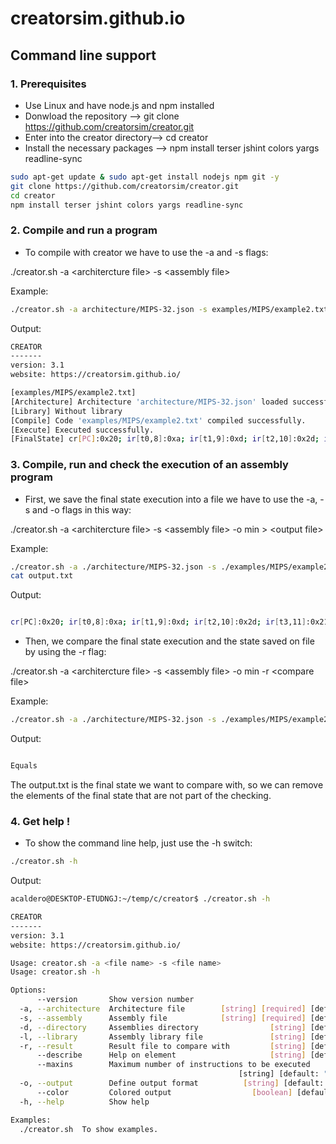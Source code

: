 # creatorsim.github.io


## Command line support

### 1. Prerequisites

 - Use Linux and have node.js and npm installed
 - Donwload the repository --> git clone https://github.com/creatorsim/creator.git
 - Enter into the creator directory--> cd creator
 - Install the necessary packages --> npm install terser jshint colors yargs readline-sync

```bash    
sudo apt-get update & sudo apt-get install nodejs npm git -y
git clone https://github.com/creatorsim/creator.git
cd creator
npm install terser jshint colors yargs readline-sync
```


### 2. Compile and run a program

* To compile with creator we have to use the -a and -s flags:

./creator.sh -a &lt;architercture file&gt; -s &lt;assembly file&gt;

Example:
```bash    
./creator.sh -a architecture/MIPS-32.json -s examples/MIPS/example2.txt
```

Output: 
```bash
CREATOR
-------
version: 3.1
website: https://creatorsim.github.io/

[examples/MIPS/example2.txt]
[Architecture] Architecture 'architecture/MIPS-32.json' loaded successfully.
[Library] Without library
[Compile] Code 'examples/MIPS/example2.txt' compiled successfully.
[Execute] Executed successfully.
[FinalState] cr[PC]:0x20; ir[t0,8]:0xa; ir[t1,9]:0xd; ir[t2,10]:0x2d; ir[t3,11]:0x21; ir[t4,12]:0x17; ir[t5,13]:0xc; ir[t6,14]:0x441; ir[t7,15]:0x53; keyboard[0x0]:''; display[0x0]:'';
```

### 3. Compile, run and check the execution of an assembly program
    
* First, we save the final state execution into a file we have to use the -a, -s and -o flags in this way:
    
./creator.sh -a &lt;architercture file&gt; -s &lt;assembly file&gt; -o min &gt; &lt;output file&gt;

Example:
```bash    
./creator.sh -a ./architecture/MIPS-32.json -s ./examples/MIPS/example2.txt -o min > output.txt
cat output.txt
```

Output: 
```bash

cr[PC]:0x20; ir[t0,8]:0xa; ir[t1,9]:0xd; ir[t2,10]:0x2d; ir[t3,11]:0x21; ir[t4,12]:0x17; ir[t5,13]:0xc; ir[t6,14]:0x441; ir[t7,15]:0x53; keyboard[0x0]:''; display[0x0]:'';

```

    
* Then, we compare the final state execution and the state saved on file by using the -r flag:
    
./creator.sh -a &lt;architercture file&gt; -s &lt;assembly file&gt; -o min -r &lt;compare file&gt;

Example:
```bash    
./creator.sh -a ./architecture/MIPS-32.json -s ./examples/MIPS/example2.txt -o min -r output.txt .
```

Output: 
```bash

Equals
```

The output.txt is the final state we want to compare with, so we can remove the elements of the final state that are not part of the checking.


### 4. Get help !

* To show the command line help, just use the -h switch:
    
```bash    
./creator.sh -h
```

Output: 
```bash    
acaldero@DESKTOP-ETUDNGJ:~/temp/c/creator$ ./creator.sh -h

CREATOR
-------
version: 3.1
website: https://creatorsim.github.io/

Usage: creator.sh -a <file name> -s <file name>
Usage: creator.sh -h

Options:
      --version       Show version number                              [boolean]
  -a, --architecture  Architecture file        [string] [required] [default: ""]
  -s, --assembly      Assembly file            [string] [required] [default: ""]
  -d, --directory     Assemblies directory                [string] [default: ""]
  -l, --library       Assembly library file               [string] [default: ""]
  -r, --result        Result file to compare with         [string] [default: ""]
      --describe      Help on element                     [string] [default: ""]
      --maxins        Maximum number of instructions to be executed
                                                   [string] [default: "1000000"]
  -o, --output        Define output format          [string] [default: "normal"]
      --color         Colored output                  [boolean] [default: false]
  -h, --help          Show help                                        [boolean]

Examples:
  ./creator.sh  To show examples.
```

